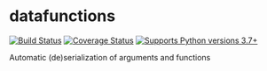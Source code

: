 # datafunctions

[![Build Status](https://travis-ci.org/alexmojaki/datafunctions.svg?branch=master)](https://travis-ci.org/alexmojaki/datafunctions) [![Coverage Status](https://coveralls.io/repos/github/alexmojaki/datafunctions/badge.svg?branch=master)](https://coveralls.io/github/alexmojaki/datafunctions?branch=master) [![Supports Python versions 3.7+](https://img.shields.io/pypi/pyversions/datafunctions.svg)](https://pypi.python.org/pypi/datafunctions)

Automatic (de)serialization of arguments and functions
